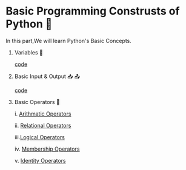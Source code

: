 # Basic Programming Construsts of Python 🔰

In this part,We will learn Python's Basic Concepts.

1. Variables 📜

    [code](variables.py)

2. Basic Input & Output 📥 📤

    [code](Basic_input_output.py)

3. Basic Operators 🔣
    
    i. [Arithmatic Operators](Arithmatic_Operators.py)

    ii. [Relational Operators](Relational_Operators.py)

    iii.[Logical Operators](Logical_Operators.py)

    iv. [Membership Operators](Membership_Operators.py)

    v. [Identity Operators](Identity_Operators.py)


